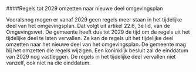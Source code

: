 ####Regels tot 2029 omzetten naar nieuwe deel omgevingsplan

Vooralsnog mogen er vanaf 2029 geen regels meer staan in het tijdelijke deel van
het omgevingsplan. Dat volgt uit artikel 22.6, 3e lid, van de Omgevingswet. De
gemeente heeft dus tot 2029 de tijd om de regels uit het tijdelijke deel te
laten vervallen. Ze kan de regels uit het tijdelijke deel omzetten naar het
nieuwe deel van het omgevingsplan. De gemeente mag bij het omzetten die regels
wijzigen. Een koninklijk besluit zal de einddatum van 2029 nog vastleggen. De
regels in het tijdelijke deel vervallen niet vanzelf, ook niet na die einddatum.